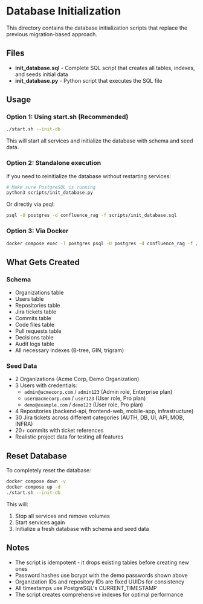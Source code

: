 # Database Initialization

This directory contains the database initialization scripts that replace the previous migration-based approach.

## Files

- **init_database.sql** - Complete SQL script that creates all tables, indexes, and seeds initial data
- **init_database.py** - Python script that executes the SQL file

## Usage

### Option 1: Using start.sh (Recommended)

```bash
./start.sh --init-db
```

This will start all services and initialize the database with schema and seed data.

### Option 2: Standalone execution

If you need to reinitialize the database without restarting services:

```bash
# Make sure PostgreSQL is running
python3 scripts/init_database.py
```

Or directly via psql:

```bash
psql -U postgres -d confluence_rag -f scripts/init_database.sql
```

### Option 3: Via Docker

```bash
docker compose exec -T postgres psql -U postgres -d confluence_rag -f /scripts/init_database.sql
```

## What Gets Created

### Schema
- Organizations table
- Users table
- Repositories table
- Jira tickets table
- Commits table
- Code files table
- Pull requests table
- Decisions table
- Audit logs table
- All necessary indexes (B-tree, GIN, trigram)

### Seed Data
- 2 Organizations (Acme Corp, Demo Organization)
- 3 Users with credentials:
  - `admin@acmecorp.com` / `admin123` (Admin role, Enterprise plan)
  - `user@acmecorp.com` / `user123` (User role, Pro plan)
  - `demo@example.com` / `demo123` (User role, Pro plan)
- 4 Repositories (backend-api, frontend-web, mobile-app, infrastructure)
- 30 Jira tickets across different categories (AUTH, DB, UI, API, MOB, INFRA)
- 20+ commits with ticket references
- Realistic project data for testing all features

## Reset Database

To completely reset the database:

```bash
docker compose down -v
docker compose up -d
./start.sh --init-db
```

This will:
1. Stop all services and remove volumes
2. Start services again
3. Initialize a fresh database with schema and seed data

## Notes

- The script is idempotent - it drops existing tables before creating new ones
- Password hashes use bcrypt with the demo passwords shown above
- Organization IDs and repository IDs are fixed UUIDs for consistency
- All timestamps use PostgreSQL's CURRENT_TIMESTAMP
- The script creates comprehensive indexes for optimal performance
